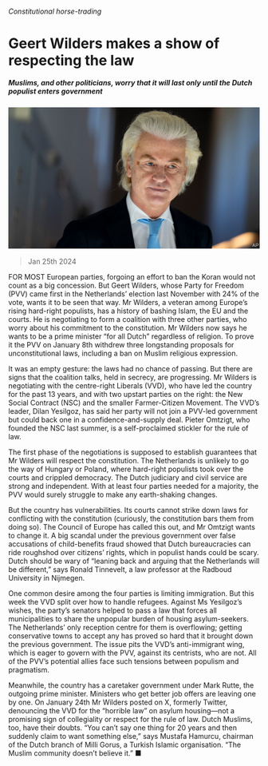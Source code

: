 ###### Constitutional horse-trading

# Geert Wilders makes a show of respecting the law 

##### Muslims, and other politicians, worry that it will last only until the Dutch populist enters government 

![image](images/20240127_EUP504.jpg) 

> Jan 25th 2024 

FOR MOST European parties, forgoing an effort to ban the Koran would not count as a big concession. But Geert Wilders, whose Party for Freedom (PVV) came first in the Netherlands’ election last November with 24% of the vote, wants it to be seen that way. Mr Wilders, a veteran among Europe’s rising hard-right populists, has a history of bashing Islam, the EU and the courts. He is negotiating to form a coalition with three other parties, who worry about his commitment to the constitution. Mr Wilders now says he wants to be a prime minister “for all Dutch” regardless of religion. To prove it the PVV on January 8th withdrew three longstanding proposals for unconstitutional laws, including a ban on Muslim religious expression.

It was an empty gesture: the laws had no chance of passing. But there are signs that the coalition talks, held in secrecy, are progressing. Mr Wilders is negotiating with the centre-right Liberals (VVD), who have led the country for the past 13 years, and with two upstart parties on the right: the New Social Contract (NSC) and the smaller Farmer-Citizen Movement. The VVD’s leader, Dilan Yesilgoz, has said her party will not join a PVV-led government but could back one in a confidence-and-supply deal. Pieter Omtzigt, who founded the NSC last summer, is a self-proclaimed stickler for the rule of law. 

The first phase of the negotiations is supposed to establish guarantees that Mr Wilders will respect the constitution. The Netherlands is unlikely to go the way of Hungary or Poland, where hard-right populists took over the courts and crippled democracy. The Dutch judiciary and civil service are strong and independent. With at least four parties needed for a majority, the PVV would surely struggle to make any earth-shaking changes. 

But the country has vulnerabilities. Its courts cannot strike down laws for conflicting with the constitution (curiously, the constitution bars them from doing so). The Council of Europe has called this out, and Mr Omtzigt wants to change it. A big scandal under the previous government over false accusations of child-benefits fraud showed that Dutch bureaucracies can ride roughshod over citizens’ rights, which in populist hands could be scary. Dutch should be wary of “leaning back and arguing that the Netherlands will be different,” says Ronald Tinnevelt, a law professor at the Radboud University in Nijmegen.

One common desire among the four parties is limiting immigration. But this week the VVD split over how to handle refugees. Against Ms Yesilgoz’s wishes, the party’s senators helped to pass a law that forces all municipalities to share the unpopular burden of housing asylum-seekers. The Netherlands’ only reception centre for them is overflowing; getting conservative towns to accept any has proved so hard that it brought down the previous government. The issue pits the VVD’s anti-immigrant wing, which is eager to govern with the PVV, against its centrists, who are not. All of the PVV’s potential allies face such tensions between populism and pragmatism.

Meanwhile, the country has a caretaker government under Mark Rutte, the outgoing prime minister. Ministers who get better job offers are leaving one by one. On January 24th Mr Wilders posted on X, formerly Twitter, denouncing the VVD for the “horrible law” on asylum housing—not a promising sign of collegiality or respect for the rule of law. Dutch Muslims, too, have their doubts. “You can’t say one thing for 20 years and then suddenly claim to want something else,” says Mustafa Hamurcu, chairman of the Dutch branch of Milli Gorus, a Turkish Islamic organisation. “The Muslim community doesn’t believe it.” ■


